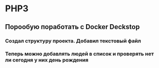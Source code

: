 # PHP3
## Порообую поработать с Docker Deckstop
### Создал структуру проекта. Добавил текстовый файл
### Теперь можно добавлять людей в список и проверять нет ли сегодня у них день рождения
